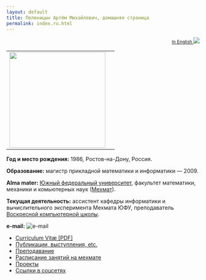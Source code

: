```yaml
---
layout: default
title: Пеленицын Артём Михайлович, домашняя страница
permalink: index.ru.html
---
```

<div align="right"> 
	<small>
		<a href="{{ site.baseurl }}index.en.html">
			In English <img src="/~ulysses/Pics/en.png" />
		</a>
	</small>
</div>

<table>
	<tr>
	<td>
		<img src="/~ulysses/Pics/Brazil-2014.jpg" height="250" valign border="0" />
	</td>
	<td valign="top">
	</td>
</table>

**Год и место рождения:** 1986, Ростов-на-Дону, Россия.

**Образование:** магистр прикладной математики и информатики — 2009.

**Alma mater:** [Южный федеральный университет](http://sfedu.ru/), факультет математики, механики и комьютерных наук ([Мехмат](http://mmcs.sfedu.ru/)).

**Текущая деятельность:** ассистент кафедры информатики и вычислительного эксперимента Мехмата ЮФУ, преподаватель [Воскресной компьютерной школы](http://sunschool.mmcs.sfedu.ru/).

**e-mail:** ![e-mail](/~ulysses/Pics/mail.png)

* [Curriculum Vitæ \[PDF\]](/~ulysses/cv.pdf)
* [Публикации, выступления, etc.](/~ulysses/papers.html)
* [Преподавание](/~ulysses/teaching)
* [Расписание занятий на мехмате](/~ulysses/timetable.html)
* [Проекты](/~ulysses/projects)
* [Ссылки в соцсетях](/~ulysses/links.html)
